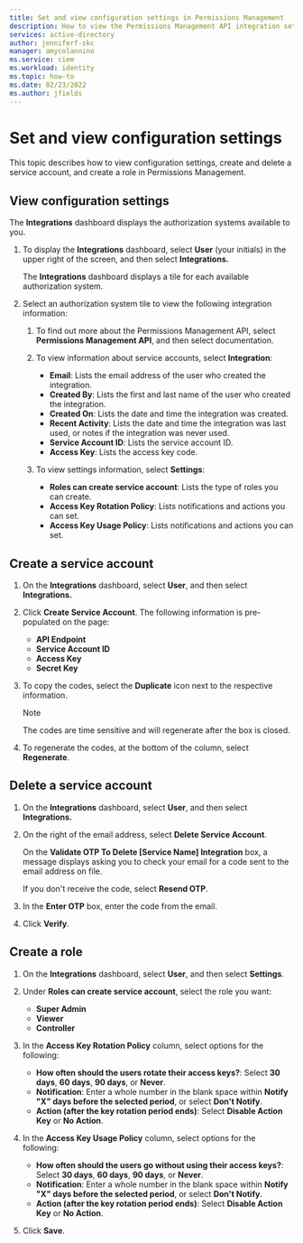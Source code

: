 ```yaml
---
title: Set and view configuration settings in Permissions Management
description: How to view the Permissions Management API integration settings and create service accounts and roles.
services: active-directory
author: jenniferf-skc
manager: amycolannino
ms.service: ciem
ms.workload: identity
ms.topic: how-to
ms.date: 02/23/2022
ms.author: jfields
---
```


# Set and view configuration settings

This topic describes how to view configuration settings, create and delete a service account, and create a role in Permissions Management.

## View configuration settings

The **Integrations** dashboard displays the authorization systems available to you.

1. To display the **Integrations** dashboard, select **User** (your initials) in the upper right of the screen, and then select **Integrations.**

    The **Integrations** dashboard displays a tile for each available authorization system.

1. Select an authorization system tile to view the following integration information:

    1. To find out more about the Permissions Management API, select **Permissions Management API**, and then select documentation.
        <!---Add Link: [documentation](https://developer.cloudknox.io/)--->

    1. To view information about service accounts, select **Integration**:
        - **Email**: Lists the email address of the user who created the integration.
        - **Created By**: Lists the first and last name of the user who created the integration.
        - **Created On**: Lists the date and time the integration was created.
        - **Recent Activity**: Lists the date and time the integration was last used, or notes if the integration was never used.
        - **Service Account ID**: Lists the service account ID.
        - **Access Key**: Lists the access key code.

    1. To view settings information, select **Settings**:
        - **Roles can create service account**: Lists the type of roles you can create.
        - **Access Key Rotation Policy**: Lists notifications and actions you can set.
        - **Access Key Usage Policy**: Lists notifications and actions you can set.

## Create a service account

1. On the **Integrations** dashboard, select **User**, and then select **Integrations.**
2. Click **Create Service Account**. The following information is pre-populated on the page:
    - **API Endpoint**
    - **Service Account ID**
    - **Access Key**
    - **Secret Key**

3. To copy the codes, select the **Duplicate** icon next to the respective information.

   > [!NOTE]
   >  The codes are time sensitive and will regenerate after the box is closed.

4. To regenerate the codes, at the bottom of the column, select **Regenerate**.

## Delete a service account

1. On the **Integrations** dashboard, select **User**, and then select **Integrations.**

1. On the right of the email address, select **Delete Service Account**.

     On the **Validate OTP To Delete [Service Name] Integration** box, a message displays asking you to check your email for a code sent to the email address on file.

     If you don't receive the code, select **Resend OTP**.

1. In the **Enter OTP** box, enter the code from the email.

1. Click **Verify**.

## Create a role

1. On the **Integrations** dashboard, select **User**, and then select **Settings**.
2. Under **Roles can create service account**, select the role you want:
    - **Super Admin**
    - **Viewer**
    - **Controller**

3. In the **Access Key Rotation Policy** column, select options for the following:

    - **How often should the users rotate their access keys?**: Select **30 days**, **60 days**, **90 days**, or **Never**.
    - **Notification**: Enter a whole number in the blank space within **Notify "X" days before the selected period**, or select **Don't Notify**.
    - **Action (after the key rotation period ends)**: Select **Disable Action Key** or **No Action**.

4. In the **Access Key Usage Policy** column, select options for the following:

    - **How often should the users go without using their access keys?**: Select **30 days**, **60 days**, **90 days**, or **Never**.
    - **Notification**: Enter a whole number in the blank space within **Notify "X" days before the selected period**, or select **Don't Notify**.
    - **Action (after the key rotation period ends)**: Select **Disable Action Key** or **No Action**.

5. Click **Save**.

<!---## Next steps--->

<!---View integrated authorization systems](product-integrations)--->
<!---[Installation overview](installation.md)--->
<!---[Sign up and deploy FortSentry registration](fortsentry-registration.md)--->